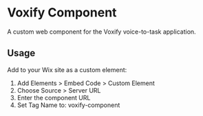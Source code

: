 # Voxify Component

A custom web component for the Voxify voice-to-task application.

## Usage

Add to your Wix site as a custom element:

1. Add Elements > Embed Code > Custom Element
2. Choose Source > Server URL
3. Enter the component URL
4. Set Tag Name to: voxify-component
